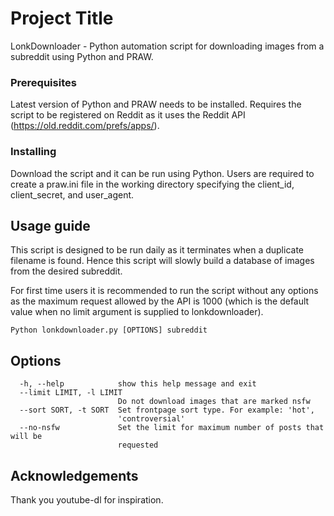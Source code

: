 # Project Title

LonkDownloader - Python automation script for downloading images from a subreddit using Python and PRAW.

### Prerequisites

Latest version of Python and PRAW needs to be installed.
Requires the script to be registered on Reddit as it uses the Reddit API (https://old.reddit.com/prefs/apps/).

### Installing

Download the script and it can be run using Python. Users are required to create a praw.ini file in the working directory specifying the client_id, client_secret, and user_agent.

## Usage guide
This script is designed to be run daily as it terminates when a duplicate filename is found. Hence this script will slowly build a database of images from the desired subreddit.

For first time users it is recommended to run the script without any options as the maximum request allowed by the API is 1000 (which is the default value when no limit argument is supplied to lonkdownloader).

```
Python lonkdownloader.py [OPTIONS] subreddit
```

## Options
```            
  -h, --help            show this help message and exit
  --limit LIMIT, -l LIMIT
                        Do not download images that are marked nsfw
  --sort SORT, -t SORT  Set frontpage sort type. For example: 'hot',
                        'controversial'
  --no-nsfw             Set the limit for maximum number of posts that will be
                        requested
```

## Acknowledgements
Thank you youtube-dl for inspiration.
